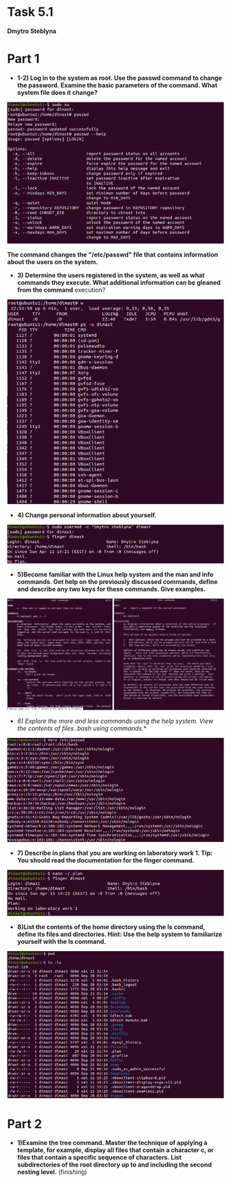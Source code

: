 # Task 5.1
**Dmytro Steblyna**

# Part 1

- **1-2) Log in to the system as root. Use the passwd command to change the password. Examine the basic parameters of the command. What system file does it change?**
<p><img src="screenshots/1.png"/></p>

**The command changes the "/etc/passwd" file that contains information about the users on the system.**

- **3) Determine the users registered in the system, as well as what commands they execute. What additional information can be gleaned from the command**
execution?
<p><img src="screenshots/2.png"/></p>

- **4) Change personal information about yourself.**
<p><img src="screenshots/4.png"/></p>

- **5)Become familiar with the Linux help system and the man and info commands. Get help on the previously discussed commands, define and describe any two keys for these commands. Give examples.**
<p><img src="screenshots/5.png"/></p>

- **6) Explore the more and less commands using the help system. View the contents of files .bash* using commands.**
<p><img src="screenshots/6.png"/></p>

- **7) Describe in plans that you are working on laboratory work 1. Tip: You should read the documentation for the finger command.**
<p><img src="screenshots/7.png"/></p>

- **8)List the contents of the home directory using the ls command, define its files and directories. Hint: Use the help system to familiarize yourself with the ls command.**
<p><img src="screenshots/8.png"/></p>

# Part 2
- **1)Examine the tree command. Master the technique of applying a template, for example, display all files that contain a character c, or files that contain a specific sequence of characters. List subdirectories of the root directory up to and including the second nesting level.**
(finishing)
